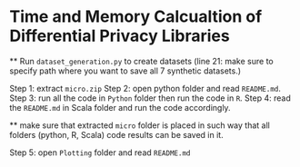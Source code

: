 
# Time and Memory Calcualtion of Differential Privacy Libraries 

** Run `dataset_generation.py` to create datasets
(line 21: make sure to specify path where you want to save all 7 synthetic datasets.)

Step 1: extract `micro.zip`
Step 2: open python folder and read `README.md`.
Step 3: run all the code in `Python` folder then run the code in `R`.
Step 4: read the `README.md` in Scala folder and run the code accordingly.

** make sure that extracted `micro` folder is placed in such way that all folders (python, R, Scala) code results can be saved in it.

Step 5: open `Plotting` folder and read `README.md`

